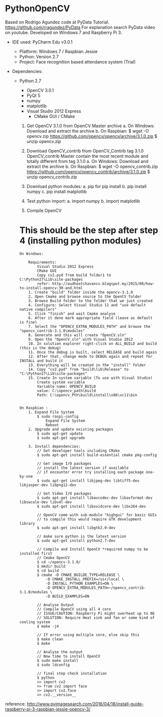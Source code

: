 # PythonOpenCV

Based on Rodrigo Agundez code at PyData Tutorial. https://github.com/rragundez/PyData
For explanation search PyData video on youtube.
Developed on Windows 7 and Raspberry Pi 3.

- IDE used: PyCharm Edu v3.0.1
	- Platform: Windows 7 / Raspbian Jessie
	- Python: Version 2.7
	- Project: Face recognition based attendance system (Trial)
  
  
- Dependencies:
  - Python 2.7
    - OpenCV 3.0.1
    - PyQt 5
    - numpy
    - matplotlib
    - Visual Studio 2012 Express
		- CMake GUI / CMake

	1. Get OpenCV 3.1.0 from OpenCV Master archive
		a. On Windows: Download and extract the archive
		b. On Raspbian:
			$ wget -O opencv.zip https://github.com/opencv/opencv/archive/3.1.0.zip
			$ unzip opencv.zip
	
	2. Download OpenCV_contrib from OpenCV_Contrib tag 3.1.0
		OpenCV_contrib Master contain the most recent module and totally different from tag 3.1.0
		a. On Windows: Download and extract the archive
		b. On Raspbian:
			$ wget -O opencv_contrib.zip https://github.com/opencv/opencv_contrib/archive/3.1.0.zip
			$ unzip opencv_contrib.zip
			
	3. Download python modules:
		a. pip for pip install
		b. pip install numpy
		c. pip install matplotlib

	4. Test python import:
		a. import numpy
		b. import matplotlib
	
		
	5. Compile OpenCV 
	# This should be the step after step 4 (installing python modules)
		On Windows:
		
			Requirements: 
				Visual Studio 2012 Express
				CMake GUI
				Copy cv2.pyd from build folder1 to C:\Python27\Lib\site-packages
				refer: http://audhootchavancv.blogspot.my/2015/08/how-to-install-opencv-30-and.html
			1. Create "build" folder inside the opencv-3.1.0
			2. Open Cmake and browse source to the OpenCV folder
			3. Browse Build folder to the folder that we just created
			4. Configure: Select Visual Studio 11 and "use default native compilers"
			5. Click "finish" and wait Cmake analyse 
			6. After it done mark appropriate field (leave as default is fine)
			7. Select the "OPENCV_EXTRA_MODULES_PATH" and browse the "opencv_contrib-3.1.0\modules"
			8. Generate and this will create "OpenCV.sln" 
			9. Open the "OpenCV.sln" with Visual Studio 2012
			10. In solution explorer right-click on ALL_BUILD and build (this is the debug)
			11. Once the debug is built, select RELEASE and build again
			12. After that, change mode to DEBUG again and repeat for INSTALL and build it
			13. Everything will be created in the "install" folder
			14. Copy "cv2.pyd" from "build\lib\Release" to "C:\Python27\Lib\site-packages"
			15. Create In system variable (To use with Visual Studio)
				Create system variable
				Variable name: OPENCV_BUILD
				value: C:\opencv_path\build
				Path: C:\opencv_Pth\build\install\x86\vc11\bin
			
		
		On Raspbian :
			1. Expand File System
				$ sudo raspi-config
					Expand File System
					Reboot
			2. Upgrade and update existing packages
				$ sudo apt-get update
				$ sudo apt-get upgrade
				
			3. Install dependencies:
				// Get developer tools including CMake
				$ sudo apt-get install build-essential cmake pkg-config
				
				// Get image I/O packages
				// install the latest version if available
				// if encounter error try installing each package one-by-one
				$ sudo apt-get install libjpeg-dev libtiff5-dev libjasper-dev libpng12-dev
				
				// Get Video I/O packages
				$ sudo apt-get install libavcodec-dev libavformat-dev libswcale-dev libv4l-dev
				$ sudo apt-get install libxvidcore-dev libx264-dev
				
				// OpenCV come with sub-module "highgui" for basic GUIs
				// to compile this would require GTK development library
				$ sudo apt-get install libgtk2.0-dev
				
				// make sure python is the latest version
				$ sudo apt-get install python2.7-dev
				
				// Compile and Install OpenCV *required numpy to be installed first
				// Cmake OpenCV
				$ cd ~/opencv-3.1.0/
				$ mkdir build
				$ cd build
				$ cmake -D CMAKE_BUILDE_TYPE=RELEASE \
				    -D CMAKE_INSTALL_PREFIX=/usr/local \
				    -D INSTALL_PYTHON_EXAMPLES=ON \
				    -D OPENCV_EXTRA_MODULES_PATH=~/opencv_contrib-3.1.0/modules \
				    -D BUILD_EXAMPLES=ON
				
				// Analyse Output
				// Compile OpenCV using all 4 core 
				// ISSUE/CAUTION: Raspberry Pi might overheat up to 86
				// SOLUTION: Require Heat sink and fan or some kind of cooling system
				$ make -j4 
				
				// If error using multiple core, else skip this
				$ make clean
				$ make 
				
				// Analyse the output
				// Now time to install OpenCV
				$ sudo make install
				$ sudo ldconfig
				
				// final step check installation
				$ python
				>> import cv2
				>> from cv2 import face
				>> import cv2.face
				>> cv2.__version__
			
reference: http://www.pyimagesearch.com/2016/04/18/install-guide-raspberry-pi-3-raspbian-jessie-opencv-3/
